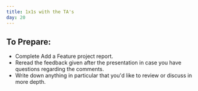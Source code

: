 ```yaml
---
title: 1x1s with the TA's
day: 20
---
```


To Prepare:
------------
- Complete Add a Feature project report.
- Reread the feedback given after the presentation in case you have questions regarding the comments.
- Write down anything in particular that you'd like to review or discuss in more depth.
